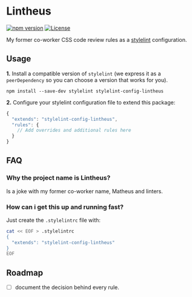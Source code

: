 # Lintheus

[![npm version](https://badge.fury.io/js/stylelint-config-lintheus.svg)](https://badge.fury.io/js/stylelint-config-lintheus)
[![License](https://img.shields.io/badge/License-BSD%202--Clause-orange.svg)](https://opensource.org/licenses/BSD-2-Clause)

My former co-worker CSS code review rules as a [stylelint](https://stylelint.io/) configuration.

## Usage

**1.** Install a compatible version of `stylelint` (we express it as a `peerDependency` so you can choose a version that works for you).

```
npm install --save-dev stylelint stylelint-config-lintheus
```

**2.** Configure your stylelint configuration file to extend this package:

```js
{
  "extends": "stylelint-config-lintheus",
  "rules": {
    // Add overrides and additional rules here
  }
}
```

## FAQ

### Why the project name is Lintheus?
Is a joke with my former co-worker name, Matheus and linters.

### How can i get this up and running fast?
Just create the `.stylelintrc` file with:

```bash
cat << EOF > .stylelintrc
{
  "extends": "stylelint-config-lintheus"
}
EOF
```

## Roadmap

- [ ] document the decision behind every rule.
